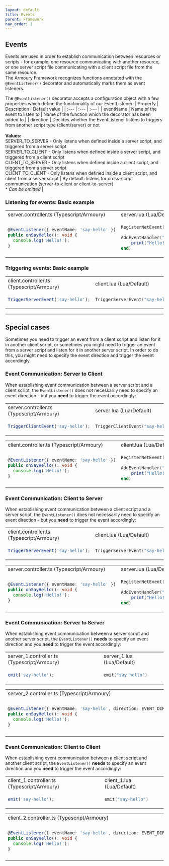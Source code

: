 ```yaml
---
layout: default
title: Events
parent: Framework
nav_order: 1
---
```


## Events
Events are used in order to establish communication between resources or scripts - for example, one resource communicating with another resource, or one server script file communicating with a client script file from the same resource.
<br>The Armoury Framework recognizes functions annotated with the `@EventListener()` decorator and automatically marks them as event listeners.

The `@EventListener()` decorator accepts a configuration object with a few properties which define the functionality of our EventListener:
| Property   | Description | Default value     |
| :---       |    :---   |          :---     |
| eventName  | Name of the event to listen to  | Name of the function which the decorator has been added to |
| direction  | Decides whether the EventListener listens to triggers from another script type (client/server) or not<br><br><strong>Values:</strong><br>SERVER_TO_SERVER - Only listens when defined inside a server script, and triggered from a server script<br>SERVER_TO_CLIENT - Only listens when defined inside a server script, and triggered from a client script<br>CLIENT_TO_SERVER - Only listens when defined inside a client script, and triggered from a server script<br>CLIENT_TO_CLIENT - Only listens when defined inside a client script, and client from a server script | By default: listens for cross-script communication (server-to-client or client-to-server)<br>\* *Can be omitted* |

### [](#listening-for-events)Listening for events: Basic example
<table>
  <tr>
    <td>server.controller.ts (Typescript/Armoury)</td>
    <td>server.lua (Lua/Default)</td>
  </tr>
  <tr>
  <td>
    
  ```ts
  @EventListener({ eventName: 'say-hello' })
  public onSayHello(): void {
    console.log('Hello!');
  }
  ```

  </td>
  <td>

  ```lua
  RegisterNetEvent("say-hello")

  AddEventHandler("say-hello", function()
      print("Hello!")
  end)
  ```

  </td>
  </tr>
</table>

### [](#triggering-events)Triggering events: Basic example

<table>
  <tr>
    <td>client.controller.ts (Typescript/Armoury)</td>
    <td>client.lua (Lua/Default)</td>
  </tr>
  <tr>
  <td>
    
  ```ts
  TriggerServerEvent('say-hello');
  ```

  </td>
  <td>

  ```lua
  TriggerServerEvent("say-hello")
  ```

  </td>
  </tr>
</table>

---

## [](#special-cases)Special cases
Sometimes you need to trigger an event from a client script and listen for it in another client script, or sometimes you might need to trigger an event from a server script and listen for it in another server script. In order to do this, you might need to specify the event direction and trigger the event accordingly.

### [](#server-to-client)Event Communication: Server to Client
When establishing event communication between a server script and a client script, the `EventListener()` does not necessarily need to specify an event direction - but you **need** to trigger the event accordingly:

<table>
  <tr>
    <td>server.controller.ts (Typescript/Armoury)</td>
    <td>server.lua (Lua/Default)</td>
  </tr>
  <tr>
  <td>
    
  ```ts
  TriggerClientEvent('say-hello');
  ```

  </td>
  <td>

  ```lua
  TriggerClientEvent("say-hello")
  ```

  </td>
  </tr>
</table>

<table>
  <tr>
    <td>client.controller.ts (Typescript/Armoury)</td>
    <td>client.lua (Lua/Default)</td>
  </tr>
  <tr>
  <td>
    
  ```ts
  @EventListener({ eventName: 'say-hello' })
  public onSayHello(): void {
    console.log('Hello!');
  }
  ```

  </td>
  <td>

  ```lua
  RegisterNetEvent("say-hello")

  AddEventHandler("say-hello", function()
      print("Hello!")
  end)
  ```

  </td>
  </tr>
</table>

### [](#client-to-server)Event Communication: Client to Server
When establishing event communication between a client script and a server script, the `EventListener()` does not necessarily need to specify an event direction - but you **need** to trigger the event accordingly:

<table>
  <tr>
    <td>client.controller.ts (Typescript/Armoury)</td>
    <td>client.lua (Lua/Default)</td>
  </tr>
  <tr>
  <td>
    
  ```ts
  TriggerServerEvent('say-hello');
  ```

  </td>
  <td>

  ```lua
  TriggerServerEvent("say-hello")
  ```

  </td>
  </tr>
</table>

<table>
  <tr>
    <td>server.controller.ts (Typescript/Armoury)</td>
    <td>server.lua (Lua/Default)</td>
  </tr>
  <tr>
  <td>
    
  ```ts
  @EventListener({ eventName: 'say-hello' })
  public onSayHello(): void {
    console.log('Hello!');
  }
  ```

  </td>
  <td>

  ```lua
  RegisterNetEvent("say-hello")

  AddEventHandler("say-hello", function()
      print("Hello!")
  end)
  ```

  </td>
  </tr>
</table>

### [](#server-to-server)Event Communication: Server to Server
When establishing event communication between a server script and another server script, the `EventListener()` **needs** to specify an event direction and you **need** to trigger the event accordingly:

<table>
  <tr>
    <td>server_1.controller.ts (Typescript/Armoury)</td>
    <td>server_1.lua (Lua/Default)</td>
  </tr>
  <tr>
  <td>
    
  ```ts
  emit('say-hello');
  ```

  </td>
  <td>

  ```lua
  emit("say-hello")
  ```

  </td>
  </tr>
</table>

<table>
  <tr>
    <td>server_2.controller.ts (Typescript/Armoury)</td>
    <td>server_2.lua (Lua/Default)</td>
  </tr>
  <tr>
  <td>
    
  ```ts
  @EventListener({ eventName: 'say-hello', direction: EVENT_DIRECTIONS.SERVER_TO_SERVER })
  public onSayHello(): void {
    console.log('Hello!');
  }
  ```

  </td>
  <td>

  ```lua
  RegisterNetEvent("say-hello")

  AddEventHandler("say-hello", function()
      print("Hello!")
  end)
  ```

  </td>
  </tr>
</table>

### [](#client-to-client)Event Communication: Client to Client
When establishing event communication between a client script and another client script, the `EventListener()` **needs** to specify an event direction and you **need** to trigger the event accordingly:

<table>
  <tr>
    <td>client_1.controller.ts (Typescript/Armoury)</td>
    <td>client_1.lua (Lua/Default)</td>
  </tr>
  <tr>
  <td>
    
  ```ts
  emit('say-hello');
  ```

  </td>
  <td>

  ```lua
  emit("say-hello")
  ```

  </td>
  </tr>
</table>

<table>
  <tr>
    <td>client_2.controller.ts (Typescript/Armoury)</td>
    <td>client_2.lua (Lua/Default)</td>
  </tr>
  <tr>
  <td>
    
  ```ts
  @EventListener({ eventName: 'say-hello', direction: EVENT_DIRECTIONS.CLIENT_TO_CLIENT })
  public onSayHello(): void {
    console.log('Hello!');
  }
  ```

  </td>
  <td>

  ```lua
  RegisterNetEvent("say-hello")

  AddEventHandler("say-hello", function()
      print("Hello!")
  end)
  ```

  </td>
  </tr>
</table>
